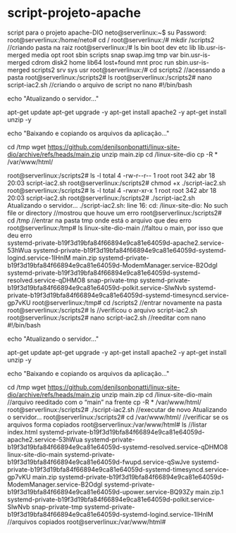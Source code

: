 # script-projeto-apache
script para o projeto apache-DIO
neto@serverlinux:~$ su
Password:
root@serverlinux:/home/neto# cd /
root@serverlinux:/# mkdir /scripts2 //criando pasta na raiz
root@serverlinux:/# ls
bin                boot   dev    etc   lib    lib.usr-is-merged  media  opt   root  sbin                scripts   snap  swap.img  tmp  var
bin.usr-is-merged  cdrom  disk2  home  lib64  lost+found         mnt    proc  run   sbin.usr-is-merged  scripts2  srv   sys       usr
root@serverlinux:/# cd scripts2 //acessando a pasta
root@serverlinux:/scripts2# ls
root@serverlinux:/scripts2# nano script-iac2.sh //criando o arquivo de script no nano
#!/bin/bash


echo "Atualizando o servidor..."

apt-get update
apt-get upgrade -y
apt-get install apache2 -y
apt-get install unzip -y

echo "Baixando e copiando os arquivos da aplicação..."

cd /tmp
wget https://github.com/denilsonbonatti/linux-site-dio/archive/refs/heads/main.zip
unzip main.zip
cd /linux-site-dio
cp -R * /var/www/html/

root@serverlinux:/scripts2# ls -l
total 4
-rw-r--r-- 1 root root 342 abr 18 20:03 script-iac2.sh
root@serverlinux:/scripts2# chmod +x ./script-iac2.sh
root@serverlinux:/scripts2# ls -l
total 4
-rwxr-xr-x 1 root root 342 abr 18 20:03 script-iac2.sh
root@serverlinux:/scripts2# ./script-iac2.sh
Atualizando o servidor...
./script-iac2.sh: line 16: cd: /linux-site-dio: No such file or directory //mostrou que houve um erro
root@serverlinux:/scripts2# cd /tmp //entrar na pasta tmp onde está o arquivo que deu erro
root@serverlinux:/tmp# ls
linux-site-dio-main //faltou o main, por isso que deu erro  
systemd-private-b19f3d19bfa84f66894e9ca81e64059d-apache2.service-53hWua       systemd-private-b19f3d19bfa84f66894e9ca81e64059d-systemd-logind.service-1IHnlM
main.zip             systemd-private-b19f3d19bfa84f66894e9ca81e64059d-ModemManager.service-B2OdgI  systemd-private-b19f3d19bfa84f66894e9ca81e64059d-systemd-resolved.service-qDHMO8
snap-private-tmp     systemd-private-b19f3d19bfa84f66894e9ca81e64059d-polkit.service-SlwNvb        systemd-private-b19f3d19bfa84f66894e9ca81e64059d-systemd-timesyncd.service-gp7vKU
root@serverlinux:/tmp# cd /scripts2 //entrar novamente na pasta
root@serverlinux:/scripts2# ls //verificou o arquivo 
script-iac2.sh
root@serverlinux:/scripts2# nano script-iac2.sh //reeditar com nano
#!/bin/bash


echo "Atualizando o servidor..."

apt-get update
apt-get upgrade -y
apt-get install apache2 -y
apt-get install unzip -y

echo "Baixando e copiando os arquivos da aplicação..."

cd /tmp
wget https://github.com/denilsonbonatti/linux-site-dio/archive/refs/heads/main.zip
unzip main.zip
cd /linux-site-dio-main //arquivo reeditado com o “main” na frente
cp -R * /var/www/html/
root@serverlinux:/scripts2# ./script-iac2.sh //executar de novo
Atualizando o servidor...
root@serverlinux:/scripts2# cd /var/www/html/  //verificar se os arquivos forma copiados
root@serverlinux:/var/www/html# ls //listar
index.html           systemd-private-b19f3d19bfa84f66894e9ca81e64059d-apache2.service-53hWua         systemd-private-b19f3d19bfa84f66894e9ca81e64059d-systemd-resolved.service-qDHMO8
linux-site-dio-main  systemd-private-b19f3d19bfa84f66894e9ca81e64059d-fwupd.service-qSwJve           systemd-private-b19f3d19bfa84f66894e9ca81e64059d-systemd-timesyncd.service-gp7vKU
main.zip             systemd-private-b19f3d19bfa84f66894e9ca81e64059d-ModemManager.service-B2OdgI    systemd-private-b19f3d19bfa84f66894e9ca81e64059d-upower.service-BQ93Zy
main.zip.1           systemd-private-b19f3d19bfa84f66894e9ca81e64059d-polkit.service-SlwNvb
snap-private-tmp     systemd-private-b19f3d19bfa84f66894e9ca81e64059d-systemd-logind.service-1IHnlM  //arquivos copiados
root@serverlinux:/var/www/html#

